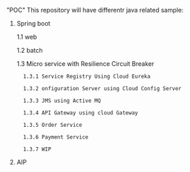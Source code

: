 "POC" 
This repository will have differentr java related sample:
1. Spring boot

   1.1 web

   1.2 batch
   
   1.3  Micro service with Resilience Circuit Breaker
 
         1.3.1 Service Registry Using Cloud Eureka
 
         1.3.2 onfiguration Server using Cloud Config Server
 
         1.3.3 JMS using Active MQ 
 
         1.3.4 API Gateway using cloud Gateway
 
         1.3.5 Order Service 
 
         1.3.6 Payment Service
 
         1.3.7 WIP
 
3. AIP
